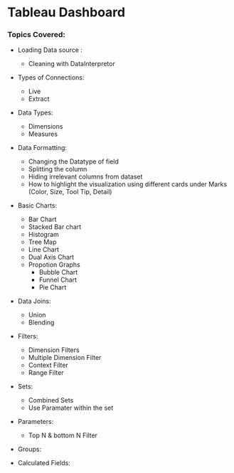 # Tableau Dashboard

### Topics Covered: 
 
- Loading Data source : 
 
  - Cleaning with DataInterpretor

- Types of Connections:
  -   Live 
  -   Extract

- Data Types:
  -   Dimensions
  -   Measures

- Data Formatting:
  - Changing the Datatype of field
  - Splitting the column 
  - Hiding irrelevant columns from dataset
  - How to highlight the visualization using different cards under Marks (Color, Size, Tool Tip, Detail)
  
- Basic Charts:
  - Bar Chart
  - Stacked Bar chart
  - Histogram
  - Tree Map
  - Line Chart
  - Dual Axis Chart
  - Propotion Graphs
    - Bubble Chart
    - Funnel Chart
    - Pie Chart

- Data Joins:
  - Union
  - Blending
  
- Filters:
  - Dimension Filters
  - Multiple Dimension Filter
  - Context Filter
  - Range Filter
  
- Sets:
  - Combined Sets
  - Use Paramater within the set

- Parameters:
  - Top N & bottom N Filter

- Groups:

- Calculated Fields:

  
 
